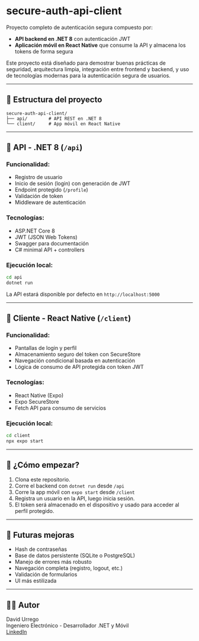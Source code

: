 # secure-auth-api-client

Proyecto completo de autenticación segura compuesto por:

- **API backend en .NET 8** con autenticación JWT
- **Aplicación móvil en React Native** que consume la API y almacena los tokens de forma segura

Este proyecto está diseñado para demostrar buenas prácticas de seguridad, arquitectura limpia, integración entre frontend y backend, y uso de tecnologías modernas para la autenticación segura de usuarios.

---

## 📁 Estructura del proyecto

```
secure-auth-api-client/
├── api/        # API REST en .NET 8
└── client/     # App móvil en React Native
```

---

## 🔐 API - .NET 8 (`/api`)

### Funcionalidad:
- Registro de usuario
- Inicio de sesión (login) con generación de JWT
- Endpoint protegido (`/profile`)
- Validación de token
- Middleware de autenticación

### Tecnologías:
- ASP.NET Core 8
- JWT (JSON Web Tokens)
- Swagger para documentación
- C# minimal API + controllers

### Ejecución local:
```bash
cd api
dotnet run
```

La API estará disponible por defecto en `http://localhost:5000`

---

## 📱 Cliente - React Native (`/client`)

### Funcionalidad:
- Pantallas de login y perfil
- Almacenamiento seguro del token con SecureStore
- Navegación condicional basada en autenticación
- Lógica de consumo de API protegida con token JWT

### Tecnologías:
- React Native (Expo)
- Expo SecureStore
- Fetch API para consumo de servicios

### Ejecución local:
```bash
cd client
npx expo start
```

---

## 🚀 ¿Cómo empezar?

1. Clona este repositorio.
2. Corre el backend con `dotnet run` desde `/api`
3. Corre la app móvil con `expo start` desde `/client`
4. Registra un usuario en la API, luego inicia sesión.
5. El token será almacenado en el dispositivo y usado para acceder al perfil protegido.

---

## 🧪 Futuras mejoras

- Hash de contraseñas
- Base de datos persistente (SQLite o PostgreSQL)
- Manejo de errores más robusto
- Navegación completa (registro, logout, etc.)
- Validación de formularios
- UI más estilizada

---

## 🧑‍💻 Autor

David Urrego  
Ingeniero Electrónico - Desarrollador .NET y Móvil  
[LinkedIn](https://linkedin.com/in/davidurrego)  
